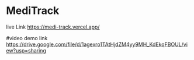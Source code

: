 # MediTrack

live Link https://medi-track.vercel.app/

#video demo link 
https://drive.google.com/file/d/1agexro1TAtHjdZM4yy9MH_KdEkqFBOUL/view?usp=sharing
